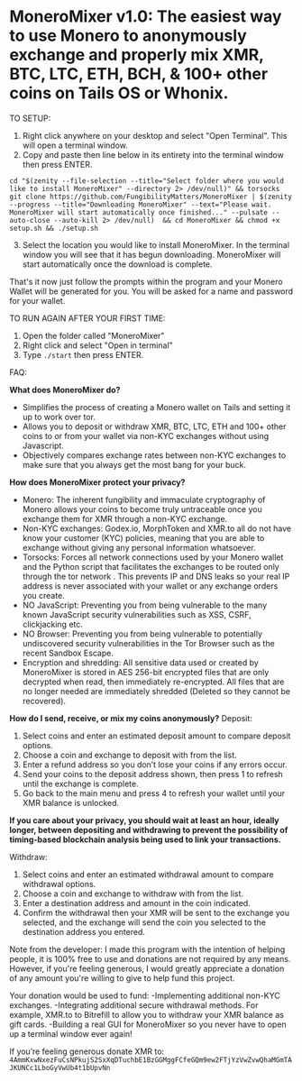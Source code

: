 # MoneroMixer v1.0: The easiest way to use Monero to anonymously exchange and properly mix XMR, BTC, LTC, ETH, BCH, & 100+ other coins on Tails OS or Whonix.

TO SETUP: 
1. Right click anywhere on your desktop and select "Open Terminal". This will open a terminal window.
2. Copy and paste then line below in its entirety into the terminal window then press ENTER.

`cd "$(zenity --file-selection --title="Select folder where you would like to install MoneroMixer" --directory 2> /dev/null)" && torsocks git clone https://github.com/FungibilityMatters/MoneroMixer | $(zenity --progress --title="Downloading MoneroMixer" --text="Please wait. MoneroMixer will start automatically once finished..." --pulsate --auto-close --auto-kill 2> /dev/null)  && cd MoneroMixer && chmod +x setup.sh && ./setup.sh`

3. Select the location you would like to install MoneroMixer. In the terminal window you will see that it has begun downloading. MoneroMixer will start automatically once the download is complete.
 
That's it now just follow the prompts within the program and your Monero Wallet will be generated for you. You will be asked for a name and password for your wallet. 

TO RUN AGAIN AFTER YOUR FIRST TIME: 
1. Open the folder called "MoneroMixer" 
2. Right click and select "Open in terminal"
3. Type `./start` then press ENTER.


FAQ:

**What does MoneroMixer do?**
- Simplifies the process of creating a Monero wallet on Tails and setting it up to work over tor.
- Allows you to deposit or withdraw XMR, BTC, LTC, ETH and 100+ other coins to or from your wallet via non-KYC exchanges without using Javascript.  
- Objectively compares exchange rates between non-KYC exchanges to make sure that you always get the most bang for your buck. 

**How does MoneroMixer protect your privacy?**
- Monero: The inherent fungibility and immaculate cryptography of Monero allows your coins to become truly untraceable once you exchange them for XMR through a non-KYC exchange. 
- Non-KYC exchanges: Godex.io, MorphToken and XMR.to all do not have know your customer (KYC) policies, meaning that you are able to exchange without giving any personal information whatsoever. 
- Torsocks: Forces all network connections used by your Monero wallet and the Python script that facilitates the exchanges to be routed only through the tor network . This prevents IP and DNS leaks so your real IP address is never associated with your wallet or any exchange orders you create.  
- NO JavaScript: Preventing you from being vulnerable to the many known JavaScript security vulnerabilities such as XSS, CSRF, clickjacking etc.
- NO Browser: Preventing you from being vulnerable to potentially undiscovered security vulnerabilities in the Tor Browser such as the recent Sandbox Escape. 
- Encryption and shredding: All sensitive data used or created by MoneroMixer is stored in AES 256-bit encrypted files that are only decrypted when read, then immediately re-encrypted. All files that are no longer needed are immediately shredded (Deleted so they cannot be recovered).     

**How do I send, receive, or mix my coins anonymously?**
Deposit: 
1. Select coins and enter an estimated deposit amount to compare deposit options.  
2. Choose a coin and exchange to deposit with from the list.
3. Enter a refund address so you don’t lose your coins if any errors occur. 
4. Send your coins to the deposit address shown, then press 1 to refresh until the exchange is complete. 
5. Go back to the main menu and press 4 to refresh your wallet until your XMR balance is unlocked.

**If you care about your privacy, you should wait at least an hour, ideally longer, between depositing and withdrawing to prevent the possibility of timing-based blockchain analysis being used to link your transactions.**

Withdraw:
1. Select coins and enter an estimated withdrawal amount to compare withdrawal options.
2. Choose a coin and exchange to withdraw with from the list.
3. Enter a destination address and amount in the coin indicated.
4. Confirm the withdrawal then your XMR will be sent to the exchange you selected, and the exchange will send the coin you selected to the destination address you entered. 


Note from the developer:
I made this program with the intention of helping people, it is 100% free to use
and donations are not required by any means. However, if you're feeling generous, 
I would greatly appreciate a donation of any amount you're willing to give to help fund this project. 

Your donation would be used to fund: 
-Implementing additional non-KYC exchanges.
-Integrating additional secure withdrawal methods.  For example, XMR.to to Bitrefill to allow you to withdraw your XMR balance as gift cards.
-Building a real GUI for MoneroMixer so you never have to open up a terminal window ever again!

If you’re feeling generous donate XMR to: `4AmmKxwNxezFuCsNPkujS2SxXqDTuchbE1BzGGMggFCfeGQm9ew2FTjYzVwZvwQhaMGmTAJKUNCc1LboGyVwUb4t1bUpvNn`

